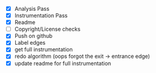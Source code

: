 - [x] Analysis Pass
- [x] Instrumentation Pass
- [x] Readme
- [ ] Copyright/License checks
- [x] Push on github
- [x] Label edges
- [x] get full instrumentation
- [x] redo algorithm (oops forgot the exit -> entrance edge)
- [x] update readme for full instrumentation